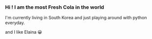 ### Hi ! I am the most Fresh Cola in the world
I'm currently living in South Korea and just playing around with python everyday.

and I like Elaina :grinning:



